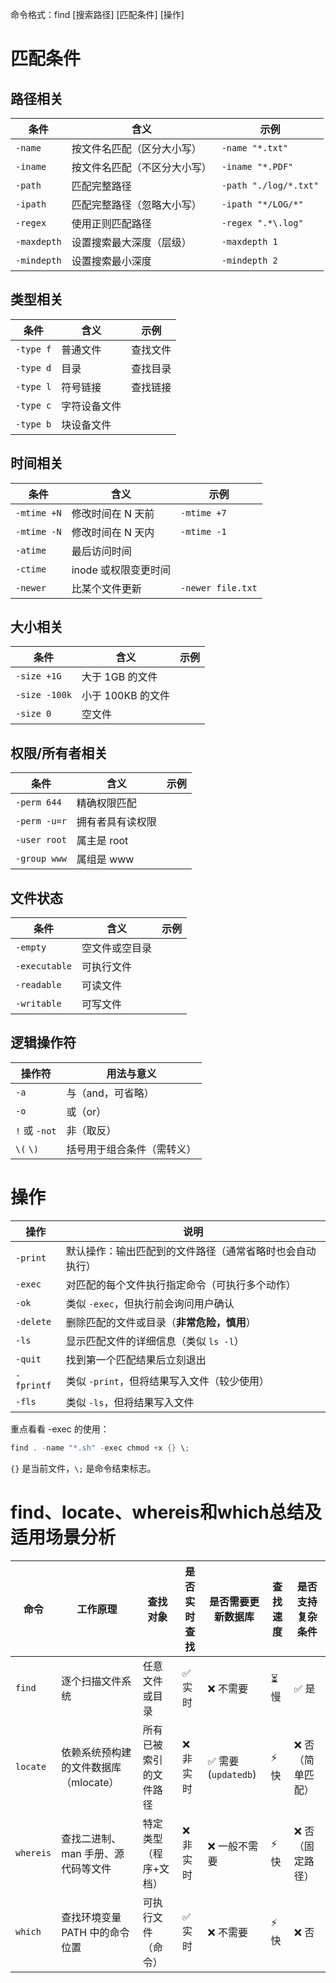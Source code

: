 命令格式：find [搜索路径] [匹配条件] [操作]

# 匹配条件

## 路径相关

| 条件        | 含义                         | 示例                  |
| ----------- | ---------------------------- | --------------------- |
| `-name`     | 按文件名匹配（区分大小写）   | `-name "*.txt"`       |
| `-iname`    | 按文件名匹配（不区分大小写） | `-iname "*.PDF"`      |
| `-path`     | 匹配完整路径                 | `-path "./log/*.txt"` |
| `-ipath`    | 匹配完整路径（忽略大小写）   | `-ipath "*/LOG/*"`    |
| `-regex`    | 使用正则匹配路径             | `-regex ".*\.log"`    |
| `-maxdepth` | 设置搜索最大深度（层级）     | `-maxdepth 1`         |
| `-mindepth` | 设置搜索最小深度             | `-mindepth 2`         |

## 类型相关

| 条件      | 含义         | 示例     |
| --------- | ------------ | -------- |
| `-type f` | 普通文件     | 查找文件 |
| `-type d` | 目录         | 查找目录 |
| `-type l` | 符号链接     | 查找链接 |
| `-type c` | 字符设备文件 |          |
| `-type b` | 块设备文件   |          |

## 时间相关

| 条件        | 含义                 | 示例              |
| ----------- | -------------------- | ----------------- |
| `-mtime +N` | 修改时间在 N 天前    | `-mtime +7`       |
| `-mtime -N` | 修改时间在 N 天内    | `-mtime -1`       |
| `-atime`    | 最后访问时间         |                   |
| `-ctime`    | inode 或权限变更时间 |                   |
| `-newer`    | 比某个文件更新       | `-newer file.txt` |

## 大小相关

| 条件          | 含义              | 示例 |
| ------------- | ----------------- | ---- |
| `-size +1G`   | 大于 1GB 的文件   |      |
| `-size -100k` | 小于 100KB 的文件 |      |
| `-size 0`     | 空文件            |      |

## 权限/所有者相关

| 条件         | 含义             | 示例 |
| ------------ | ---------------- | ---- |
| `-perm 644`  | 精确权限匹配     |      |
| `-perm -u=r` | 拥有者具有读权限 |      |
| `-user root` | 属主是 root      |      |
| `-group www` | 属组是 www       |      |

## 文件状态

| 条件          | 含义           | 示例 |
| ------------- | -------------- | ---- |
| `-empty`      | 空文件或空目录 |      |
| `-executable` | 可执行文件     |      |
| `-readable`   | 可读文件       |      |
| `-writable`   | 可写文件       |      |

## 逻辑操作符

| 操作符        | 用法与意义                 |
| ------------- | -------------------------- |
| `-a`          | 与（and，可省略）          |
| `-o`          | 或（or）                   |
| `!` 或 `-not` | 非（取反）                 |
| `\(` `\)`     | 括号用于组合条件（需转义） |

# 操作

| 操作       | 说明                                                     |
| ---------- | -------------------------------------------------------- |
| `-print`   | 默认操作：输出匹配到的文件路径（通常省略时也会自动执行） |
| `-exec`    | 对匹配的每个文件执行指定命令（可执行多个动作）           |
| `-ok`      | 类似 `-exec`，但执行前会询问用户确认                     |
| `-delete`  | 删除匹配的文件或目录（**非常危险，慎用**）               |
| `-ls`      | 显示匹配文件的详细信息（类似 `ls -l`）                   |
| `-quit`    | 找到第一个匹配结果后立刻退出                             |
| `-fprintf` | 类似 `-print`，但将结果写入文件（较少使用）              |
| `-fls`     | 类似 `-ls`，但将结果写入文件                             |

重点看看 -exec 的使用：

```c++
find . -name "*.sh" -exec chmod +x {} \;
```

`{}` 是当前文件，`\;` 是命令结束标志。

# find、locate、whereis和which总结及适用场景分析

| 命令      | 工作原理                              | 查找对象               | 是否实时查找 | 是否需要更新数据库  | 查找速度 | 是否支持复杂条件 |
| --------- | ------------------------------------- | ---------------------- | ------------ | ------------------- | -------- | ---------------- |
| `find`    | 逐个扫描文件系统                      | 任意文件或目录         | ✅ 实时       | ❌ 不需要            | ⏳ 慢     | ✅ 是             |
| `locate`  | 依赖系统预构建的文件数据库（mlocate） | 所有已被索引的文件路径 | ❌ 非实时     | ✅ 需要 (`updatedb`) | ⚡️ 快     | ❌ 否（简单匹配） |
| `whereis` | 查找二进制、man 手册、源代码等文件    | 特定类型（程序+文档）  | ❌ 非实时     | ❌ 一般不需要        | ⚡️ 快     | ❌ 否（固定路径） |
| `which`   | 查找环境变量 PATH 中的命令位置        | 可执行文件（命令）     | ✅ 实时       | ❌ 不需要            | ⚡️ 快     | ❌ 否             |

